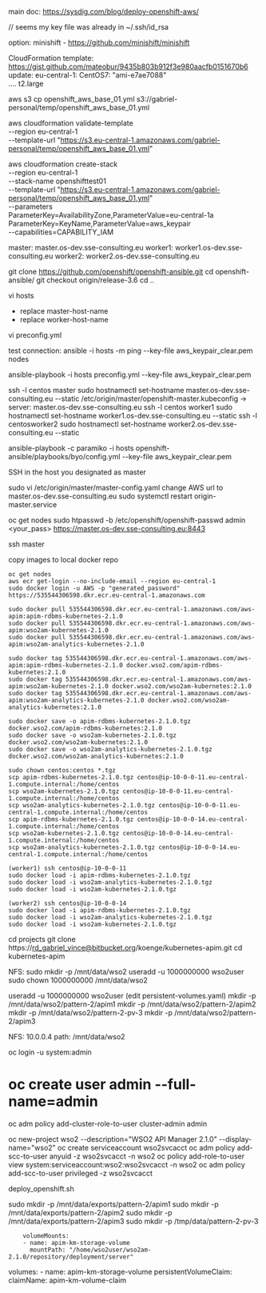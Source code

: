 main doc: https://sysdig.com/blog/deploy-openshift-aws/

// seems my key file was already in ~/.ssh/id_rsa

   option: minishift - https://github.com/minishift/minishift

   CloudFormation template: https://gist.github.com/mateobur/9435b803b912f3e980aacfb0151670b6
      update:
		eu-central-1:
		  CentOS7: "ami-e7ae7088"	    
        ....
        t2.large
		
aws s3 cp openshift_aws_base_01.yml s3://gabriel-personal/temp/openshift_aws_base_01.yml

aws cloudformation validate-template \
 --region eu-central-1 \
 --template-url "https://s3.eu-central-1.amazonaws.com/gabriel-personal/temp/openshift_aws_base_01.yml"


aws cloudformation create-stack \
 --region eu-central-1 \
 --stack-name openshifttest01 \
 --template-url "https://s3.eu-central-1.amazonaws.com/gabriel-personal/temp/openshift_aws_base_01.yml" \
 --parameters \
   ParameterKey=AvailabilityZone,ParameterValue=eu-central-1a \
   ParameterKey=KeyName,ParameterValue=aws_keypair \
 --capabilities=CAPABILITY_IAM		

master:  master.os-dev.sse-consulting.eu 
worker1: worker1.os-dev.sse-consulting.eu 
worker2: worker2.os-dev.sse-consulting.eu 
 
git clone https://github.com/openshift/openshift-ansible.git
cd openshift-ansible/
git checkout origin/release-3.6
cd ..

vi hosts
 - replace master-host-name
 - replace worker-host-name
 
vi preconfig.yml
 
test connection:
  ansible -i hosts -m ping --key-file aws_keypair_clear.pem nodes
 
ansible-playbook -i hosts preconfig.yml --key-file aws_keypair_clear.pem
 
ssh -l centos master
  sudo hostnamectl set-hostname master.os-dev.sse-consulting.eu --static
  /etc/origin/master/openshift-master.kubeconfig -> server: master.os-dev.sse-consulting.eu
ssh -l centos worker1
  sudo hostnamectl set-hostname worker1.os-dev.sse-consulting.eu --static
ssh -l centosworker2
  sudo hostnamectl set-hostname worker2.os-dev.sse-consulting.eu --static
  
 
ansible-playbook -c paramiko -i hosts openshift-ansible/playbooks/byo/config.yml --key-file aws_keypair_clear.pem

SSH in the host you designated as master
  

  sudo vi /etc/origin/master/master-config.yaml
    change AWS url to master.os-dev.sse-consulting.eu
  sudo systemctl restart origin-master.service
  
  oc get nodes
  sudo htpasswd -b /etc/openshift/openshift-passwd admin <your_pass>
  https://master.os-dev.sse-consulting.eu:8443
  



 ssh master

copy images to local docker repo

    oc get nodes
	aws ecr get-login --no-include-email --region eu-central-1
	sudo docker login -u AWS -p "generated_password" https://535544306598.dkr.ecr.eu-central-1.amazonaws.com 
	
	sudo docker pull 535544306598.dkr.ecr.eu-central-1.amazonaws.com/aws-apim:apim-rdbms-kubernetes-2.1.0
	sudo docker pull 535544306598.dkr.ecr.eu-central-1.amazonaws.com/aws-apim:wso2am-kubernetes-2.1.0
	sudo docker pull 535544306598.dkr.ecr.eu-central-1.amazonaws.com/aws-apim:wso2am-analytics-kubernetes-2.1.0

	sudo docker tag 535544306598.dkr.ecr.eu-central-1.amazonaws.com/aws-apim:apim-rdbms-kubernetes-2.1.0 docker.wso2.com/apim-rdbms-kubernetes:2.1.0
	sudo docker tag 535544306598.dkr.ecr.eu-central-1.amazonaws.com/aws-apim:wso2am-kubernetes-2.1.0 docker.wso2.com/wso2am-kubernetes:2.1.0
	sudo docker tag 535544306598.dkr.ecr.eu-central-1.amazonaws.com/aws-apim:wso2am-analytics-kubernetes-2.1.0 docker.wso2.com/wso2am-analytics-kubernetes:2.1.0 
	 
	sudo docker save -o apim-rdbms-kubernetes-2.1.0.tgz docker.wso2.com/apim-rdbms-kubernetes:2.1.0 
	sudo docker save -o wso2am-kubernetes-2.1.0.tgz docker.wso2.com/wso2am-kubernetes:2.1.0
	sudo docker save -o wso2am-analytics-kubernetes-2.1.0.tgz docker.wso2.com/wso2am-analytics-kubernetes:2.1.0
    
	sudo chown centos:centos *.tgz
	scp apim-rdbms-kubernetes-2.1.0.tgz centos@ip-10-0-0-11.eu-central-1.compute.internal:/home/centos
	scp wso2am-kubernetes-2.1.0.tgz centos@ip-10-0-0-11.eu-central-1.compute.internal:/home/centos
	scp wso2am-analytics-kubernetes-2.1.0.tgz centos@ip-10-0-0-11.eu-central-1.compute.internal:/home/centos
	scp apim-rdbms-kubernetes-2.1.0.tgz centos@ip-10-0-0-14.eu-central-1.compute.internal:/home/centos
	scp wso2am-kubernetes-2.1.0.tgz centos@ip-10-0-0-14.eu-central-1.compute.internal:/home/centos
	scp wso2am-analytics-kubernetes-2.1.0.tgz centos@ip-10-0-0-14.eu-central-1.compute.internal:/home/centos
	
	(worker1) ssh centos@ip-10-0-0-11
	sudo docker load -i apim-rdbms-kubernetes-2.1.0.tgz
	sudo docker load -i wso2am-analytics-kubernetes-2.1.0.tgz
	sudo docker load -i wso2am-kubernetes-2.1.0.tgz
	
	(worker2) ssh centos@ip-10-0-0-14
	sudo docker load -i apim-rdbms-kubernetes-2.1.0.tgz
	sudo docker load -i wso2am-analytics-kubernetes-2.1.0.tgz
	sudo docker load -i wso2am-kubernetes-2.1.0.tgz

	
	
cd projects
git clone https://rd_gabriel_vince@bitbucket.org/koenge/kubernetes-apim.git
cd kubernetes-apim

NFS:
  sudo mkdir -p /mnt/data/wso2
  useradd -u 1000000000 wso2user
  sudo chown 1000000000 /mnt/data/wso2

 useradd -u 1000000000 wso2user
 (edit persistent-volumes.yaml)
mkdir -p /mnt/data/wso2/pattern-2/apim1
mkdir -p /mnt/data/wso2/pattern-2/apim2
mkdir -p /mnt/data/wso2/pattern-2-pv-3
mkdir -p /mnt/data/wso2/pattern-2/apim3

 
 
 NFS: 10.0.0.4
 path:  /mnt/data/wso2
 
 



oc login -u system:admin
# oc create user admin --full-name=admin
oc adm policy add-cluster-role-to-user cluster-admin admin

oc new-project wso2 --description="WSO2 API Manager 2.1.0" --display-name="wso2"
oc create serviceaccount wso2svcacct 
oc adm policy add-scc-to-user anyuid -z wso2svcacct -n wso2
oc policy add-role-to-user view system:serviceaccount:wso2:wso2svcacct -n wso2
oc adm policy add-scc-to-user privileged  -z wso2svcacct


deploy_openshift.sh


sudo mkdir -p /mnt/data/exports/pattern-2/apim1
sudo mkdir -p /mnt/data/exports/pattern-2/apim2
sudo mkdir -p /mnt/data/exports/pattern-2/apim3
sudo mkdir -p /tmp/data/pattern-2-pv-3


        volumeMounts:
        - name: apim-km-storage-volume
          mountPath: "/home/wso2user/wso2am-2.1.0/repository/deployment/server"
		  
   volumes:
      - name: apim-km-storage-volume
        persistentVolumeClaim:
          claimName: apim-km-volume-claim



